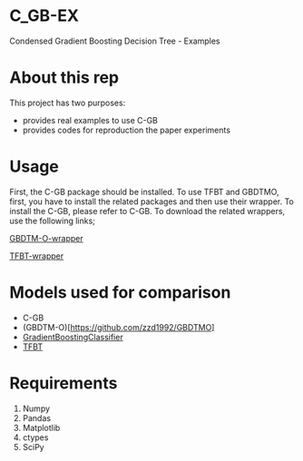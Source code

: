 # C_GB-EX
Condensed Gradient Boosting Decision Tree - Examples

# About this rep
This project has two purposes:
<ul>
<li> provides real examples to use C-GB </li>
<li> provides codes for reproduction the paper experiments </li>
</ul>

# Usage
First, the C-GB package should be installed. 
To use TFBT and GBDTMO, first, you have to install the related packages and then use their wrapper.
To install the C-GB, please refer to C-GB.
To download the related wrappers, use the following links;


[GBDTM-O-wrapper](https://github.com/samanemami/GBDTMO/blob/master/gbdtmo/wrapper.py)

[TFBT-wrapper](https://github.com/samanemami/TFBoostedTree)


# Models used for comparison


* C-GB 
* (GBDTM-O)[https://github.com/zzd1992/GBDTMO]
* [GradientBoostingClassifier](https://scikit-learn.org/stable/modules/generated/sklearn.ensemble.GradientBoostingClassifier.html)
* [TFBT](https://www.tensorflow.org/api_docs/python/tf/estimator/BoostedTreesClassifier)


# Requirements
<ol>
  <li> Numpy </li>
  <li> Pandas </li>
  <li> Matplotlib </li>
  <li> ctypes </li>
  <li> SciPy </li>
</ol>
